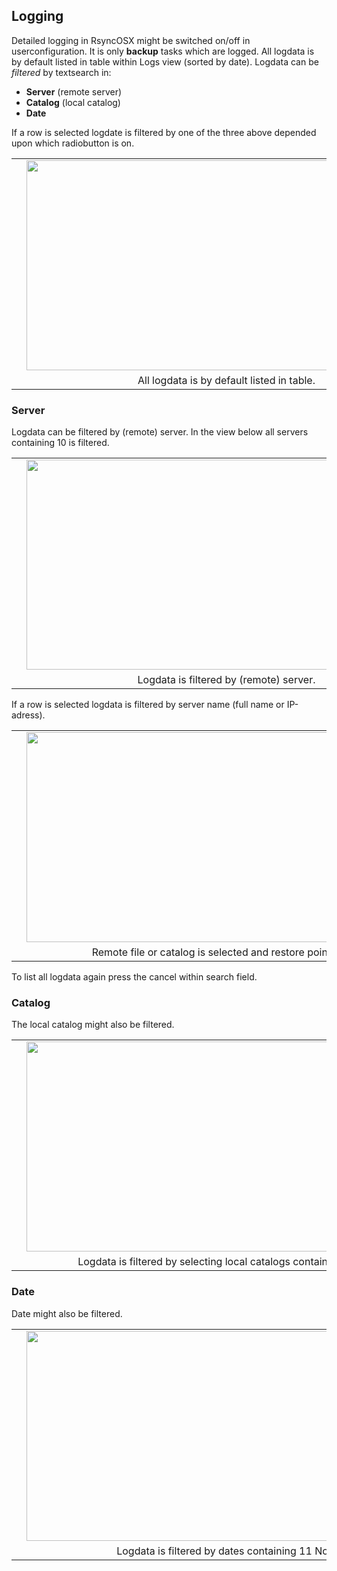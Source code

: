 ## Logging

Detailed logging in RsyncOSX might be switched on/off in userconfiguration. It is only <b>backup</b> tasks which are logged. All logdata is by default listed in table within Logs view (sorted by date). Logdata can be <i>filtered</i> by textsearch in:


- **Server** (remote server)
- **Catalog** (local catalog)
- **Date**


If a row is selected logdate is filtered by one of the three above depended upon which radiobutton is on. 


<table align="center" cellpadding="0" cellspacing="0" class="tr-caption-container" style="margin-left: auto; margin-right: auto; text-align: center;">
<tbody>
<tr><td style="text-align: center;">
<a href="https://1.bp.blogspot.com/-pRAT6BhfotI/WCc4JrBKzCI/AAAAAAAAL9Q/DsSa8F_Dna4Js7JVbVwKUd0PTc1iHAIZQCLcB/s1600/Screen%2BShot%2B2016-11-12%2Bat%2B16.35.18.png" imageanchor="1" style="margin-left: 1em; margin-right: 1em;"><img border="0" height="336" src="https://1.bp.blogspot.com/-pRAT6BhfotI/WCc4JrBKzCI/AAAAAAAAL9Q/DsSa8F_Dna4Js7JVbVwKUd0PTc1iHAIZQCLcB/s640/Screen%2BShot%2B2016-11-12%2Bat%2B16.35.18.png" width="640" /></a></a></td></tr>
<tr><td class="tr-caption" style="text-align: center;">All logdata is by default listed in table.</td></tr>
</tbody>
</table>

### Server

Logdata can be filtered by (remote) server. In the view below all servers containing 10 is filtered. 

<table align="center" cellpadding="0" cellspacing="0" class="tr-caption-container" style="margin-left: auto; margin-right: auto; text-align: center;">
<tbody>
<tr><td style="text-align: center;">
<a href="https://4.bp.blogspot.com/-KDzgcdzuFKc/WCc4JlYnMEI/AAAAAAAAL9M/SO02FgALsS8sNx4Y-O0owyNk0VlOo_jWQCLcB/s1600/Screen%2BShot%2B2016-11-12%2Bat%2B16.35.43.png" imageanchor="1" style="margin-left: 1em; margin-right: 1em;"><img border="0" height="336" src="https://4.bp.blogspot.com/-KDzgcdzuFKc/WCc4JlYnMEI/AAAAAAAAL9M/SO02FgALsS8sNx4Y-O0owyNk0VlOo_jWQCLcB/s640/Screen%2BShot%2B2016-11-12%2Bat%2B16.35.43.png" width="640" /></a></a></td></tr>
<tr><td class="tr-caption" style="text-align: center;">Logdata is filtered by (remote) server.</td></tr>
</tbody>
</table>
If a row is selected logdata is filtered by server name (full name or IP-adress).
<table align="center" cellpadding="0" cellspacing="0" class="tr-caption-container" style="margin-left: auto; margin-right: auto; text-align: center;">
<tbody>
<tr><td style="text-align: center;">
<a href="https://2.bp.blogspot.com/-AvngDUv1xvw/WCc4JlStFTI/AAAAAAAAL9U/XQ4vwgo1LaQfCwEf22szcR7OctSY7rTcwCLcB/s1600/Screen%2BShot%2B2016-11-12%2Bat%2B16.36.22.png" imageanchor="1" style="margin-left: 1em; margin-right: 1em;"><img border="0" height="336" src="https://2.bp.blogspot.com/-AvngDUv1xvw/WCc4JlStFTI/AAAAAAAAL9U/XQ4vwgo1LaQfCwEf22szcR7OctSY7rTcwCLcB/s640/Screen%2BShot%2B2016-11-12%2Bat%2B16.36.22.png" width="640" /></a></a></td></tr>
<tr><td class="tr-caption" style="text-align: center;">Remote file or catalog is selected and restore point is set.</td></tr>
</tbody>
</table>

To list all logdata again press the cancel within search field.

### Catalog

The local catalog might also be filtered. 

<table align="center" cellpadding="0" cellspacing="0" class="tr-caption-container" style="margin-left: auto; margin-right: auto; text-align: center;">
<tbody>
<tr><td style="text-align: center;">
<a href="https://3.bp.blogspot.com/-WjESuDYIh30/WCc4Lmu0jXI/AAAAAAAAL9c/ijLAqJ3dZ2M5nQIi22vwNIZqvQtQcboDACLcB/s1600/Screen%2BShot%2B2016-11-12%2Bat%2B16.36.47.png" imageanchor="1" style="margin-left: 1em; margin-right: 1em;"><img border="0" height="336" src="https://3.bp.blogspot.com/-WjESuDYIh30/WCc4Lmu0jXI/AAAAAAAAL9c/ijLAqJ3dZ2M5nQIi22vwNIZqvQtQcboDACLcB/s640/Screen%2BShot%2B2016-11-12%2Bat%2B16.36.47.png" width="640" /></a></a></td></tr>
<tr><td class="tr-caption" style="text-align: center;">Logdata is filtered by selecting local catalogs containing Xcode</td></tr>
</tbody>
</table>

### Date

Date might also be filtered. 

<table align="center" cellpadding="0" cellspacing="0" class="tr-caption-container" style="margin-left: auto; margin-right: auto; text-align: center;">
<tbody>
<tr><td style="text-align: center;">
<a href="https://3.bp.blogspot.com/-rLCBRmi_uYo/WCc4LkerLTI/AAAAAAAAL9Y/-TwgFo1XFIoX7_13MFBGd_nhLums5uQsQCLcB/s1600/Screen%2BShot%2B2016-11-12%2Bat%2B16.37.16.png" imageanchor="1" style="margin-left: 1em; margin-right: 1em;"><img border="0" height="336" src="https://3.bp.blogspot.com/-rLCBRmi_uYo/WCc4LkerLTI/AAAAAAAAL9Y/-TwgFo1XFIoX7_13MFBGd_nhLums5uQsQCLcB/s640/Screen%2BShot%2B2016-11-12%2Bat%2B16.37.16.png" width="640" /></a></a></td></tr>
<tr><td class="tr-caption" style="text-align: center;">Logdata is filtered by dates containing 11 Nov.</td></tr>
</tbody>
</table>
